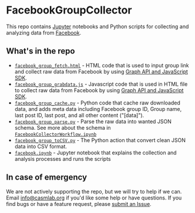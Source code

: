 FacebookGroupCollector
=====================================

This repo contains [Jupyter](http://jupyter.org/) notebooks and Python scripts for collecting and analyzing data from [Facebook](http://www.facebook.com).

## What's in the repo

- [```facebook_group_fetch.html```](scripts/facebook_group_fetch.html) - HTML code that is used to input group link and collect raw data from Facebook by using [Graph API and JavaScript SDK](https://developers.facebook.com/docs/javascript).
- [```facebook_group_grabdata.js```](scripts/facebook_group_fetch.html) - Javascript code that is used in HTML file to collect raw data from Facebook by using [Graph API and JavaScript SDK](https://developers.facebook.com/docs/javascript).
- [```facebook_group_cache.py```](scripts/facebook_group_cache.py) - Python code that cache raw downloaded data, and adds meta data including Facebook group ID, Group name, last post ID, last post, and all other content ("[data]").
- [```facebook_group_parse.py```](scripts/facebook_group_parse.py) - Parse the raw data into wanted JSON schema. See more about the schema in [```FacebookCollectorWorkflow.ipynb```](FacebookCollectorWorkflow.ipynb)
- [```facebook_group_toCSV.py```](scripts/facebook_group_toCSV.py) - The Python action that convert clean JSON data into CSV format.
- [```facebook.ipynb```](facebook.ipynb) - Jupyter notebook that explains the collection and analysis processes and runs the scripts 

## In case of emergency

We are not actively supporting the repo, but we will try to help if we can. Email [info@casmlab.org](mailto:info@casmlab.org) if you'd like some help or have questions. If you find bugs or have a feature request, please [submit an Issue](https://help.github.com/articles/creating-an-issue/).
